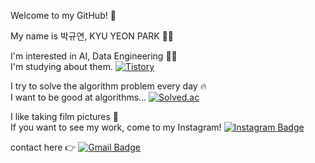 Welcome to my GitHub! 👋  

My name is 박규연, KYU YEON PARK 💁‍♀️

I'm interested in AI, Data Engineering 👩‍💻  
I'm studying about them. [![Tistory](https://img.shields.io/badge/Tistory-FFFFFF.svg?&style=flat&logo=Tistory&logoColor=black)](https://noooey.tistory.com/)  

I try to solve the algorithm problem every day 🔥  
I want to be good at algorithms... [![Solved.ac](http://mazassumnida.wtf/api/mini/generate_badge?boj=20203065)](https://solved.ac/20203065/)  

I like taking film pictures 📸  
If you want to see my work, come to my Instagram! [![Instagram Badge](https://img.shields.io/badge/Instagram-E4405F?style=flat&logo=Instagram&logoColor=white)](https://www.instagram.com/noooey/)  

contact here 👉 [![Gmail Badge](https://img.shields.io/badge/Gmail-d14836?style=flat&logo=Gmail&logoColor=white)](mailto:20203065@kookmin.ac.kr)  
